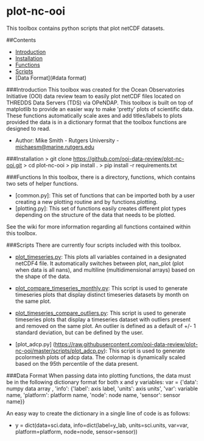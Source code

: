 # plot-nc-ooi
This toolbox contains python scripts that plot netCDF datasets.

##Contents
- [Introduction](#introduction)
- [Installation](#installation)
- [Functions](#functions)
- [Scripts](#scripts)
- [Data Format](#data format)

###Introduction
This toolbox was created for the Ocean Observatories Initiative (OOI) data review team to easily plot netCDF files located on THREDDS Data Servers (TDS) via OPeNDAP. This toolbox is built on top of matplotlib to provide an easier way to make 'pretty' plots of scientific data. These functions automatically scale axes and add titles/labels to plots provided the data is in a dictionary format that the toolbox functions are designed to read.

- Author: Mike Smith - Rutgers University - michaesm@marine.rutgers.edu


###Installation
    > git clone https://github.com/ooi-data-review/plot-nc-ooi.git
    > cd plot-nc-ooi
    > pip install .
    > pip install -r requirements.txt

###Functions
In this toolbox, there is a directory, functions, which contains two sets of helper functions.
- [common.py]: This set of functions that can be imported both by a user creating a new plotting routine and by functions.plotting.
- [plotting.py]: This set of functions easily creates different plot types depending on the structure of the data that needs to be plotted.

See the wiki for more information regarding all functions contained within this toolbox.

###Scripts
There are currently four scripts included with this toolbox.
- [plot_timeseries.py](https://github.com/ooi-data-review/plot-nc-ooi/blob/master/plot_timeseries.py): This plots all variables contained in a designated netCDF4 file. It automatically switches between plot, nan_plot (plot when data is all nans), and multiline (multidimensional arrays) based on the shape of the data. 

- [plot_compare_timeseries_monthly.py](https://raw.githubusercontent.com/ooi-data-review/plot-nc-ooi/master/scripts/plot_compare_timeseries_monthly.py): This script is used to generate timeseries plots that display distinct timeseries datasets by month on the same plot.

- [plot_timeseries_compare_outliers.py](https://raw.githubusercontent.com/ooi-data-review/plot-nc-ooi/master/scripts/plot_timeseries_compare_outliers.py): This script is used to generate timeseries plots that display a timeseries dataset with outliers present and removed on the same plot. An outlier is defined as a default of +/- 1 standard deviation, but can be defined by the user.

- [plot_adcp.py] (https://raw.githubusercontent.com/ooi-data-review/plot-nc-ooi/master/scripts/plot_adcp.py): This script is used to generate pcolormesh plots of adcp data. The colormap is dynamically scaled based on the 95th percentile of the data present. 

###Data Format
When passing data into plotting functions, the data must be in the following dictionary format for both x and y variables:
var = {'data': numpy data array , 'info': {'label': axis label, 'units': axis units', 'var': variable name, 'platform': platform name, 'node': node name, 'sensor': sensor name}}

An easy way to create the dictionary in a single line of code is as follows:
- y = dict(data=sci.data, info=dict(label=y_lab, units=sci.units, var=var, platform=platform, node=node, sensor=sensor))
